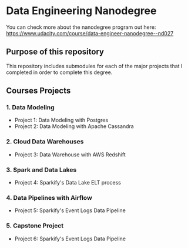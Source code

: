 # Data Engineering Nanodegree

You can check more about the nanodegree program out here: https://www.udacity.com/course/data-engineer-nanodegree--nd027

## Purpose of this repository
This repository includes submodules for each of the major projects that I completed in order to complete this degree.



## Courses Projects

### 1. Data Modeling

 - Project 1: Data Modeling with Postgres
 - Project 2: Data Modeling with Apache Cassandra
 
### 2. Cloud Data Warehouses
 
 - Project 3: Data Warehouse with AWS Redshift
 
### 3. Spark and Data Lakes
 
 - Project 4: Sparkify's Data Lake ELT process
 
### 4. Data Pipelines with Airflow
 
 - Project 5: Sparkify's Event Logs Data Pipeline
  
### 5. Capstone Project

 - Project 6: Sparkify's Event Logs Data Pipeline

